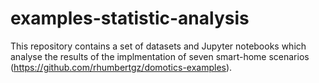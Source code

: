 # examples-statistic-analysis

This repository contains a set of datasets and Jupyter notebooks which analyse the results of the implmentation of seven smart-home scenarios (https://github.com/rhumbertgz/domotics-examples).